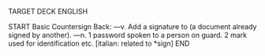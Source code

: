 TARGET DECK
ENGLISH

START
Basic
Countersign
Back: —v. Add a signature to (a document already signed by another). —n. 1 password spoken to a person on guard. 2 mark used for identification etc. [italian: related to *sign]
END

